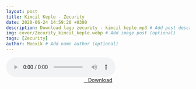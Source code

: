 ```yaml
---
layout: post
title: Kimcil Keple - Zecurity
date: 2020-06-24 14:59:20 +0300
description: Download lagu zecurity - kimcil keple.mp3 # Add post description (optional)
img: cover/Zecurity_kimcil_keple.webp # Add image post (optional)
tags: [Zecurity]
author: Moexik # Add name author (optional)
---
```


<audio class='js-player' style="--plyr-color-main: #212121;" controls>
<source src="https://drive.google.com/uc?authuser=0&id=1dU0sj78_w3I3Dsem73J0mK4KDUak2gxh&export=download" type="audio/mp3">
</audio><br />

<center>
<a href="/dl/kimcilkeple-zecurity/" ><i class="fa fa-caret-down" aria-hidden="true"></i>&nbsp; &nbsp;Download</a>
</center><br />
